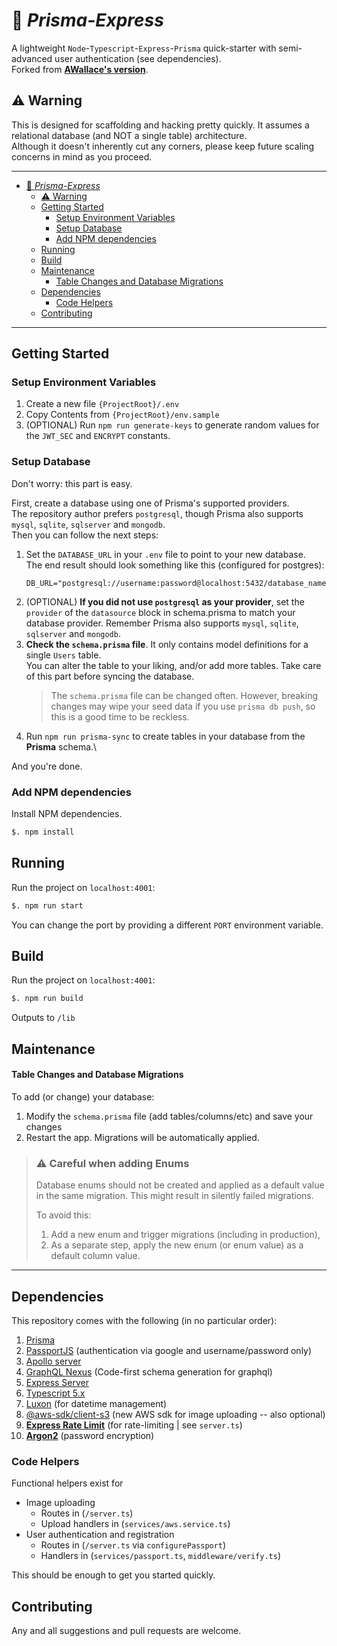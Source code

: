 # 🚄 *Prisma-Express*

A lightweight `Node`-`Typescript`-`Express`-`Prisma` quick-starter with semi-advanced user authentication (see dependencies).\
Forked from [**AWallace's version**](https://github.com/vawallace/base-node-express).

## ⚠️ Warning
This is designed for scaffolding and hacking pretty quickly. It assumes a relational database (and NOT a single table) architecture.\
Although it doesn't inherently cut any corners, please keep future scaling concerns in mind as you proceed.

---

- [🚄 *Prisma-Express*](#-prisma-express)
  - [⚠️ Warning](#️-warning)
  - [Getting Started](#getting-started)
    - [Setup Environment Variables](#setup-environment-variables)
    - [Setup Database](#setup-database)
    - [Add NPM dependencies](#add-npm-dependencies)
  - [Running](#running)
  - [Build](#build)
  - [Maintenance](#maintenance)
      - [Table Changes and Database Migrations](#table-changes-and-database-migrations)
  - [Dependencies](#dependencies)
    - [Code Helpers](#code-helpers)
  - [Contributing](#contributing)

---

## Getting Started

### Setup Environment Variables
1. Create a new file `{ProjectRoot}/.env` 
2. Copy Contents from `{ProjectRoot}/env.sample` 
3. (OPTIONAL) Run `npm run generate-keys` to generate random values for the `JWT_SEC` and `ENCRYPT` constants.

### Setup Database
Don't worry: this part is easy.

First, create a database using one of Prisma's supported providers.\
The repository author prefers `postgresql`, though Prisma also supports `mysql`, `sqlite`, `sqlserver` and `mongodb`.\
Then you can follow the next steps:
1. Set the `DATABASE_URL` in your `.env` file to point to your new database.\
   The end result should look something like this (configured for postgres):
   ```
   DB_URL="postgresql://username:password@localhost:5432/database_name"
   ```
2. (OPTIONAL) **If you did not use `postgresql` as your provider**, set the `provider` of the `datasource` block in schema.prisma to match your database provider. Remember Prisma also supports `mysql`, `sqlite`, `sqlserver` and `mongodb`.
3. **Check the `schema.prisma` file**. It only contains model definitions for a single `Users` table.\
   You can alter the table to your liking, and/or add more tables. Take care of this part before syncing the database.
   > The `schema.prisma` file can be changed often. However, breaking changes may wipe your seed data if you use `prisma db push`, so this is a good
   > time to be reckless.
4. Run `npm run prisma-sync` to create tables in your database from the **Prisma** schema.\
   
And you're done. 

### Add NPM dependencies
Install NPM dependencies.
```bash
$. npm install 
```

## Running
Run the project on `localhost:4001`:
```bash
$. npm run start
```
You can change the port by providing a different `PORT` environment variable.



## Build
Run the project on `localhost:4001`:
```bash
$. npm run build
```
Outputs to `/lib`


## Maintenance

#### Table Changes and Database Migrations 
To add (or change) your database: 
1. Modify the `schema.prisma` file (add tables/columns/etc) and save your changes
2. Restart the app. Migrations will be automatically applied.

> ### ⚠️ Careful when adding Enums
> Database enums should not be created and applied as a default value in the same migration. This might
> result in silently failed migrations.
> 
> To avoid this:
> 1. Add a new enum and trigger migrations (including in production), 
> 2. As a separate step, apply the new enum (or enum value) as a default column value. 
> 

---

## Dependencies
This repository comes with the following (in no particular order):

1. [Prisma](https://pris.ly/d/getting-started) 
2. [PassportJS](http://www.passportjs.org/docs/) (authentication via google and username/password only)
3. [Apollo server](https://www.apollographql.com/docs/apollo-server) 
4. [GraphQL Nexus](https://nexusjs.org/) (Code-first schema generation for graphql)
5. [Express Server](https://expressjs.com/)
6. [Typescript 5.x](https://www.typescriptlang.org/docs/handbook/release-notes/typescript-5-3.html)
7. [Luxon](https://moment.github.io/luxon/#/?id=luxon) (for datetime management)
8. [@aws-sdk/client-s3](https://www.npmjs.com/package/@aws-sdk/client-s3) (new AWS sdk for image uploading -- also optional)
9. [**Express Rate Limit**](https://www.npmjs.com/package/express-rate-limit) (for rate-limiting | see `server.ts`)
10. [**Argon2**](https://www.npmjs.com/package/argon2) (password encryption)

### Code Helpers
Functional helpers exist for 
- Image uploading 
  - Routes in (`/server.ts`)
  - Upload handlers in (`services/aws.service.ts`)
- User authentication and registration
  - Routes in (`/server.ts` via `configurePassport`)
  - Handlers in (`services/passport.ts`, `middleware/verify.ts`)

This should be enough to get you started quickly. 


## Contributing
Any and all suggestions and pull requests are welcome. 
